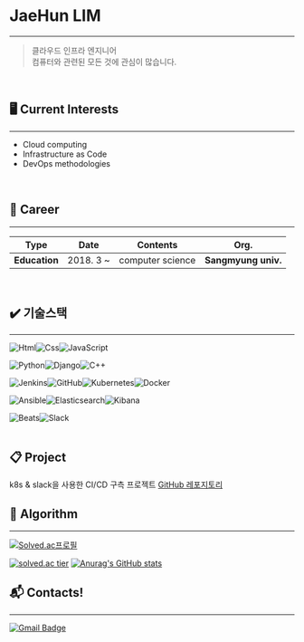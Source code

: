 # JaeHun LIM
----------------------------------
> 클라우드 인프라 엔지니어<br>
> 컴퓨터와 관련된 모든 것에 관심이 많습니다.
<br>





## 🖥️ Current Interests
------------------------------------------
- Cloud computing
- Infrastructure as Code
- DevOps methodologies
<br>


## 📜 Career
------------------------------------------
| **Type** | **Date** | **Contents** | **Org.** |
|:--------:|:--------:|:--------:|:--------:|
| **Education** | 2018. 3 ~ | computer science | **Sangmyung univ.** |
<br>


## ✔️ 기술스택
------------------------------------------
<img alt="Html" src="https://img.shields.io/badge/HTML5-E34F26.svg?&style=for-the-badge&logo=HTML5&logoColor=white"/><img alt="Css" src="https://img.shields.io/badge/CSS3-1572B6.svg?&style=for-the-badge&logo=CSS3&logoColor=white"/><img alt="JavaScript" src="https://img.shields.io/badge/JavaScript-F7DF1E.svg?&style=for-the-badge&logo=JavaScript&logoColor=black"/>

<img alt="Python" src="https://img.shields.io/badge/Python-3776AB.svg?&style=for-the-badge&logo=Python&logoColor=white"/><img alt="Django" src="https://img.shields.io/badge/Django-092E20.svg?&style=for-the-badge&logo=Django&logoColor=white"/><img alt="C++" src="https://img.shields.io/badge/C++-00599C.svg?&style=for-the-badge&logo=c%2B%2B&logoColor=white"/>

<img alt="Jenkins" src="https://img.shields.io/badge/Jenkins-D24939.svg?&style=for-the-badge&logo=Jenkins&logoColor=white"/><img alt="GitHub" src="https://img.shields.io/badge/GitHub-181717.svg?&style=for-the-badge&logo=GitHub&logoColor=white"/><img alt="Kubernetes" src="https://img.shields.io/badge/Kubernetes-326CE5.svg?&style=for-the-badge&logo=Kubernetes&logoColor=white"/><img alt="Docker" src="https://img.shields.io/badge/Docker-2496ED.svg?&style=for-the-badge&logo=Docker&logoColor=white"/>

<img alt="Ansible" src="https://img.shields.io/badge/Ansible-EE0000.svg?&style=for-the-badge&logo=Ansible&logoColor=white"/><img alt="Elasticsearch" src="https://img.shields.io/badge/Elasticsearch-005571.svg?&style=for-the-badge&logo=elasticsearch&logoColor=white"/><img alt="Kibana" src="https://img.shields.io/badge/Kibana-009287.svg?&style=for-the-badge&logo=kibana&logoColor=white"/>

<img alt="Beats" src="https://img.shields.io/badge/Beats-6E418C.svg?&style=for-the-badge&logo=elastic-stack&logoColor=white"/><img alt="Slack" src="https://img.shields.io/badge/Slack-4A154B.svg?&style=for-the-badge&logo=Slack&logoColor=white"/>
<br><br>

## 📋 Project
k8s & slack을 사용한 CI/CD 구측 프로젝트 [GitHub 레포지토리](https://github.com/walloonam/Toy_Project_02)
<br>


## 📝 Algorithm
------------------------------------------
[![Solved.ac프로필](http://mazassumnida.wtf/api/mini/generate_badge?boj=jh37106)](https://solved.ac/jh37106)

[![solved.ac tier](http://mazassumnida.wtf/api/v2/generate_badge?boj=jh37106)](https://solved.ac/jh37106)
[![Anurag's GitHub stats](https://github-readme-stats.vercel.app/api?username=walloonam)](https://github.com/walloonam/github-readme-stats)
<br>


## :mailbox_with_mail: Contacts!
------------------------------------------
[![Gmail Badge](https://img.shields.io/badge/Gmail-d14836?style=flat-square&logo=Gmail&logoColor=white&link=mailto:jh37106@gmail.com)](mailto:jh37106@gmail.com) 

